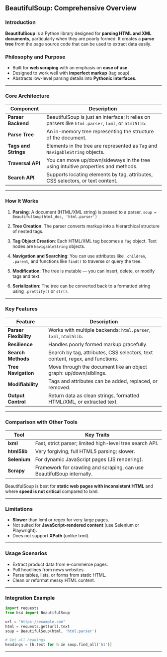 ## BeautifulSoup: Comprehensive Overview

### Introduction

**BeautifulSoup** is a Python library designed for **parsing HTML and XML documents**, particularly when they are poorly formed. It creates a **parse tree** from the page source code that can be used to extract data easily.

### Philosophy and Purpose

* Built for **web scraping** with an emphasis on **ease of use**.
* Designed to work well with **imperfect markup** (tag soup).
* Abstracts low-level parsing details into **Pythonic interfaces**.

---

### Core Architecture

| Component            | Description                                                                                         |
| -------------------- | --------------------------------------------------------------------------------------------------- |
| **Parser Backend**   | BeautifulSoup is just an interface; it relies on parsers like `html.parser`, `lxml`, or `html5lib`. |
| **Parse Tree**       | An in-memory tree representing the structure of the document.                                       |
| **Tags and Strings** | Elements in the tree are represented as `Tag` and `NavigableString` objects.                        |
| **Traversal API**    | You can move up/down/sideways in the tree using intuitive properties and methods.                   |
| **Search API**       | Supports locating elements by tag, attributes, CSS selectors, or text content.                      |

---

### How It Works

1. **Parsing**:
   A document (HTML/XML string) is passed to a parser.
   `soup = BeautifulSoup(html_doc, 'html.parser')`

2. **Tree Creation**:
   The parser converts markup into a hierarchical structure of nested tags.

3. **Tag Object Creation**:
   Each HTML/XML tag becomes a `Tag` object. Text nodes are `NavigableString` objects.

4. **Navigation and Searching**:
   You can use attributes like `.children`, `.parent`, and functions like `find()` to traverse or query the tree.

5. **Modification**:
   The tree is mutable — you can insert, delete, or modify tags and text.

6. **Serialization**:
   The tree can be converted back to a formatted string using `.prettify()` or `str()`.

---

### Key Features

| Feature                | Description                                                                   |
| ---------------------- | ----------------------------------------------------------------------------- |
| **Parser Flexibility** | Works with multiple backends: `html.parser`, `lxml`, `html5lib`.              |
| **Resilience**         | Handles poorly formed markup gracefully.                                      |
| **Search Methods**     | Search by tag, attributes, CSS selectors, text content, regex, and functions. |
| **Tree Navigation**    | Move through the document like an object graph: up/down/siblings.             |
| **Modifiability**      | Tags and attributes can be added, replaced, or removed.                       |
| **Output Control**     | Return data as clean strings, formatted HTML/XML, or extracted text.          |

---

### Comparison with Other Tools

| Tool         | Key Traits                                                             |
| ------------ | ---------------------------------------------------------------------- |
| **lxml**     | Fast, strict parser; limited high-level tree search API.               |
| **html5lib** | Very forgiving, full HTML5 parsing; slower.                            |
| **Selenium** | For dynamic JavaScript pages (JS rendering).                           |
| **Scrapy**   | Framework for crawling and scraping, can use BeautifulSoup internally. |

BeautifulSoup is best for **static web pages with inconsistent HTML** and where **speed is not critical** compared to lxml.

---

### Limitations

* **Slower** than lxml or regex for very large pages.
* Not suited for **JavaScript-rendered content** (use Selenium or Playwright).
* Does not support **XPath** (unlike lxml).

---

### Usage Scenarios

* Extract product data from e-commerce pages.
* Pull headlines from news websites.
* Parse tables, lists, or forms from static HTML.
* Clean or reformat messy HTML content.

---

### Integration Example

```python
import requests
from bs4 import BeautifulSoup

url = "https://example.com"
html = requests.get(url).text
soup = BeautifulSoup(html, 'html.parser')

# Get all headings
headings = [h.text for h in soup.find_all('h1')]
```

---

